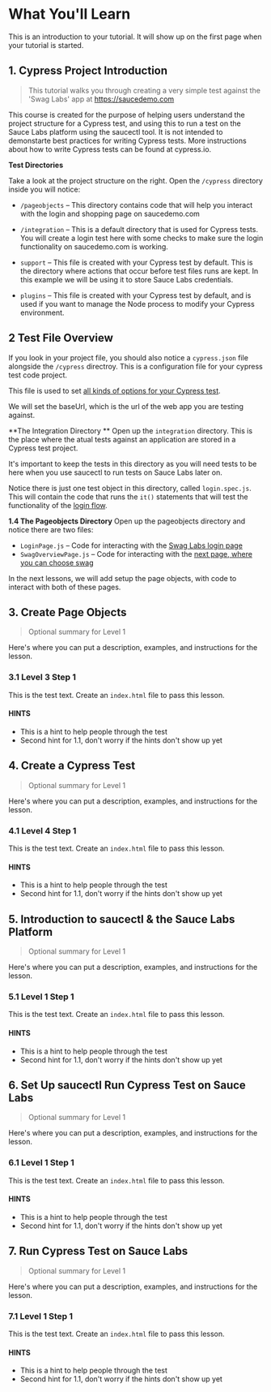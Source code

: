 # What You'll Learn

This is an introduction to your tutorial. It will show up on the first page when your tutorial is started.

## 1. Cypress Project Introduction

> This tutorial walks you through creating a very simple test against the 'Swag Labs' app at https://saucedemo.com

This course is created for the purpose of helping users understand the project structure for a Cypress test, and using this to run a test on the Sauce Labs platform using the saucectl tool. It is not intended to demonstarte best practices for writing Cypress tests. More instructions about how to write Cypress tests can be found at cypress.io. 


**Test Directories**

Take a look at the project structure on the right. Open the `/cypress` directory inside you will notice:

* `/pageobjects` – This directory contains code that will help you interact with the login and shopping page on saucedemo.com

* `/integration` – This is a default directory that is used for Cypress tests. You will create a login test here with some checks to make sure the login functionality on saucedemo.com is working. 

* `support` –  This file is created with your Cypress test by default. This is the directory where actions that occur before test files runs are kept. In this example we will be using it to store Sauce Labs credentials.

* `plugins` – This file is created with your Cypress test by default, and is used if you want to manage the Node process to modify your Cypress environment.


## 2 Test File Overview
If you look in your project file, you should also notice a `cypress.json` file alongside the `/cypress` directroy. This is a configuration file for your cypress test code project.

This file is used to set [all kinds of options for your Cypress test](https://docs.cypress.io/guides/references/configuration.html).

We will set the baseUrl, which is the url of the web app you are testing against.

**The Integration Directory **
Open up the `integration` directory. This is the place where the atual tests against an application are stored in a Cypress test project.

It's important to keep the tests in this directory as you will need tests to be here when you use saucectl to run tests on Sauce Labs later on.

Notice there is just one test object in this directory, called `login.spec.js`. This will contain the code that runs the `it()` statements that will test the functionality of the [login flow](https://www.saucedemo.com/).

**1.4 The Pageobjects Directory**
Open up the pageobjects directory and notice there are two files:
* `LoginPage.js` – Code for interacting with the [Swag Labs login page]()
* `SwagOverviewPage.js` – Code for interacting with the [next page, where you can choose swag]()

In the next lessons, we will add setup the page objects, with code to interact with both of these pages.



## 3. Create Page Objects

> Optional summary for Level 1

Here's where you can put a description, examples, and instructions for the lesson.

### 3.1 Level 3 Step 1

This is the test text. Create an `index.html` file to pass this lesson.

#### HINTS

- This is a hint to help people through the test
- Second hint for 1.1, don't worry if the hints don't show up yet

## 4. Create a Cypress Test

> Optional summary for Level 1

Here's where you can put a description, examples, and instructions for the lesson.

### 4.1 Level 4 Step 1

This is the test text. Create an `index.html` file to pass this lesson.

#### HINTS

- This is a hint to help people through the test
- Second hint for 1.1, don't worry if the hints don't show up yet

## 5. Introduction to saucectl & the Sauce Labs Platform 

> Optional summary for Level 1

Here's where you can put a description, examples, and instructions for the lesson.

### 5.1 Level 1 Step 1

This is the test text. Create an `index.html` file to pass this lesson.

#### HINTS

- This is a hint to help people through the test
- Second hint for 1.1, don't worry if the hints don't show up yet

## 6. Set Up saucectl Run Cypress Test on Sauce Labs

> Optional summary for Level 1

Here's where you can put a description, examples, and instructions for the lesson.

### 6.1 Level 1 Step 1

This is the test text. Create an `index.html` file to pass this lesson.

#### HINTS

- This is a hint to help people through the test
- Second hint for 1.1, don't worry if the hints don't show up yet


## 7. Run Cypress Test on Sauce Labs

> Optional summary for Level 1

Here's where you can put a description, examples, and instructions for the lesson.

### 7.1 Level 1 Step 1

This is the test text. Create an `index.html` file to pass this lesson.

#### HINTS

- This is a hint to help people through the test
- Second hint for 1.1, don't worry if the hints don't show up yet
